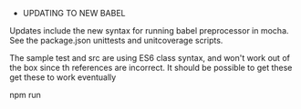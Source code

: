 * UPDATING TO NEW BABEL


Updates include the new syntax for running babel preprocessor in mocha. See the 
package.json unittests and unitcoverage scripts.

The sample test and src are using ES6 class syntax, and won't work out of the
box since th references are incorrect. It should be possible to get these get
these to work eventually

npm run <script> is used here to launch tests

the dependencies aren't important, its the devDependencies that are relevant
to testing



